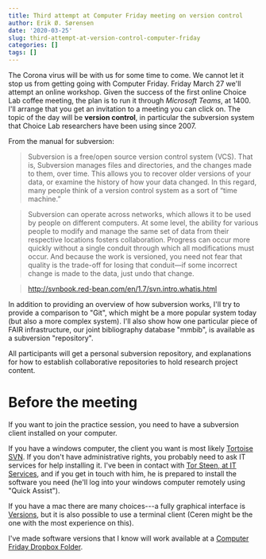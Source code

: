 ```yaml
---
title: Third attempt at Computer Friday meeting on version control
author: Erik Ø. Sørensen
date: '2020-03-25'
slug: third-attempt-at-version-control-computer-friday
categories: []
tags: []
---
```


The Corona virus will be with us for some time to come. We cannot let it stop us 
from getting going with Computer Friday. Friday March 27 we'll attempt an online
workshop. Given the success of the first online Choice Lab coffee meeting, 
the plan is to run it through *Microsoft Teams*, at 1400. I'll arrange that you get an
invitation to a meeting you can click on. 
The topic of the day will be **version control**, in particular the 
subversion system that Choice Lab researchers have been using since 2007. 

From the manual for subversion: 

> Subversion is a free/open source version control system (VCS). That is, Subversion manages files and directories, and the changes made to them, over time. This allows you to recover older versions of your data, or examine the history of how your data changed. In this regard, many people think of a version control system as a sort of “time machine.”

> Subversion can operate across networks, which allows it to be used by people on different computers. At some level, the ability for various people to modify and manage the same set of data from their respective locations fosters collaboration. Progress can occur more quickly without a single conduit through which all modifications must occur. And because the work is versioned, you need not fear that quality is the trade-off for losing that conduit—if some incorrect change is made to the data, just undo that change.

> http://svnbook.red-bean.com/en/1.7/svn.intro.whatis.html


In addition to providing an overview of how subversion works, I'll try to provide
a comparison to "Git", which might be a more popular system today (but also a more complex system). 
I'll also show how one particular piece of FAIR infrastructure, our joint bibliography database
"mmbib", is available as a subversion "repository". 

All participants will get a personal subversion repository, and explanations for how to establish
collaborative repositories to hold research project content.

# Before the meeting
If you want to join the practice session, you need to have a subversion client installed
on your computer.

If you have a windows computer, the client you want is most likely 
[Tortoise SVN](https://tortoisesvn.net/). If you don't have administrative rights, 
you probably need to ask IT services for help installing it. I've been in contact with
[Tor Steen, at IT Services](https://www.nhh.no/ansatte/tor-christian-nitter-steen/), 
and if you get in touch with him, he is prepared to install the software you need (he'll
log into your windows computer remotely using "Quick Assist"). 

If you have a mac there are many choices---a fully
graphical interface is [Versions](https://versionsapp.com/), but it is also possible to use
a terminal client (Ceren might be the one with the most experience on this).

I've made software versions that I know will work available at a 
[Computer Friday Dropbox Folder](https://www.dropbox.com/sh/8to4a8ujw35h9jk/AACFuSFLUAqzzoAs1oql3ujGa?dl=0). 
